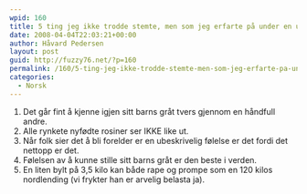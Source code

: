 ```yaml
---
wpid: 160
title: 5 ting jeg ikke trodde stemte, men som jeg erfarte på under en uke som pappa
date: 2008-04-04T22:03:21+00:00
author: Håvard Pedersen
layout: post
guid: http://fuzzy76.net/?p=160
permalink: /160/5-ting-jeg-ikke-trodde-stemte-men-som-jeg-erfarte-pa-under-en-uke-som-pappa/
categories:
  - Norsk
---
```

  1. Det går fint å kjenne igjen sitt barns gråt tvers gjennom en håndfull andre.
  2. Alle rynkete nyfødte rosiner ser IKKE like ut.
  3. Når folk sier det å bli forelder er en ubeskrivelig følelse er det fordi det nettopp er det.
  4. Følelsen av å kunne stille sitt barns gråt er den beste i verden.
  5. En liten bylt på 3,5 kilo kan både rape og prompe som en 120 kilos nordlending (vi frykter han er arvelig belasta ja).
